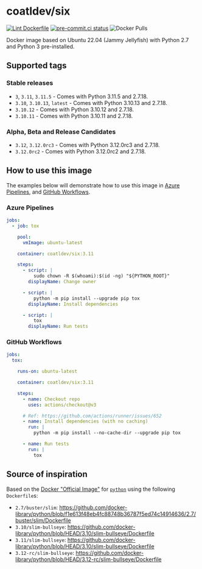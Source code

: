 # coatldev/six

[![Lint Dockerfile](https://github.com/coatl-dev/docker-six/actions/workflows/main.yml/badge.svg)](https://github.com/coatl-dev/docker-six/actions/workflows/main.yml)
[![pre-commit.ci status](https://results.pre-commit.ci/badge/github/coatl-dev/docker-six/coatl.svg)](https://results.pre-commit.ci/latest/github/coatl-dev/docker-six/coatl)
![Docker Pulls](https://img.shields.io/docker/pulls/coatldev/six)

Docker image based on Ubuntu 22.04 (Jammy Jellyfish) with Python 2.7 and Python 3 pre-installed.

## Supported tags

### Stable releases

- `3`, `3.11`, `3.11.5` - Comes with Python 3.11.5 and 2.7.18.
- `3.10`, `3.10.13`, `latest` - Comes with Python 3.10.13 and 2.7.18.
- `3.10.12` - Comes with Python 3.10.12 and 2.7.18.
- `3.10.11` - Comes with Python 3.10.11 and 2.7.18.

### Alpha, Beta and Release Candidates

- `3.12`, `3.12.0rc3` - Comes with Python 3.12.0rc3 and 2.7.18.
- `3.12.0rc2` - Comes with Python 3.12.0rc2 and 2.7.18.

## How to use this image

The examples below will demonstrate how to use this image in [Azure Pipelines], and [GitHub Workflows].

### Azure Pipelines

```yml
jobs:
  - job: tox

    pool:
      vmImage: ubuntu-latest

    container: coatldev/six:3.11

    steps:
      - script: |
          sudo chown -R $(whoami):$(id -ng) "${PYTHON_ROOT}"
        displayName: Change owner

      - script: |
          python -m pip install --upgrade pip tox
        displayName: Install dependencies

      - script: |
          tox
        displayName: Run tests
```

### GitHub Workflows

```yml
jobs:
  tox:

    runs-on: ubuntu-latest

    container: coatldev/six:3.11

    steps:
      - name: Checkout repo
        uses: actions/checkout@v3

      # Ref: https://github.com/actions/runner/issues/652
      - name: Install dependencies (with no caching)
        run: |
          python -m pip install --no-cache-dir --upgrade pip tox

      - name: Run tests
        run: |
          tox
```

## Source of inspiration

Based on the [Docker "Official Image"] for [`python`] using the following `Dockerfile`s:

- `2.7/buster/slim`: <https://github.com/docker-library/python/blob/f1e613f48eb4fc88748b36787f5ed74c14914636/2.7/buster/slim/Dockerfile>
- `3.10/slim-bullseye`: <https://github.com/docker-library/python/blob/HEAD/3.10/slim-bullseye/Dockerfile>
- `3.11/slim-bullseye`: <https://github.com/docker-library/python/blob/HEAD/3.10/slim-bullseye/Dockerfile>
- `3.12-rc/slim-bullseye`: <https://github.com/docker-library/python/blob/HEAD/3.12-rc/slim-bullseye/Dockerfile>

[Azure Pipelines]: https://learn.microsoft.com/en-us/azure/devops/pipelines/yaml-schema/jobs-job-container?view=azure-pipelines
[GitHub Workflows]: https://docs.github.com/en/actions/using-jobs/running-jobs-in-a-container
[Docker "Official Image"]: https://github.com/docker-library/official-images#what-are-official-images
[`python`]: https://hub.docker.com/_/python/
